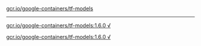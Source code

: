 [gcr.io/google-containers/tf-models](https://hub.docker.com/r/anjia0532/google-containers.tf-models/tags/) 

----
[gcr.io/google-containers/tf-models:1.6.0 √](https://hub.docker.com/r/anjia0532/google-containers.tf-models/tags/)

[gcr.io/google-containers/tf-models:1.6.0 √](https://hub.docker.com/r/anjia0532/google-containers.tf-models/tags/)

